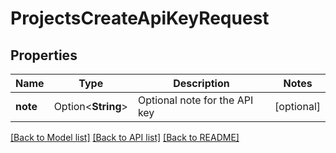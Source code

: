 # ProjectsCreateApiKeyRequest

## Properties

Name | Type | Description | Notes
------------ | ------------- | ------------- | -------------
**note** | Option<**String**> | Optional note for the API key | [optional]

[[Back to Model list]](../README.md#documentation-for-models) [[Back to API list]](../README.md#documentation-for-api-endpoints) [[Back to README]](../README.md)


